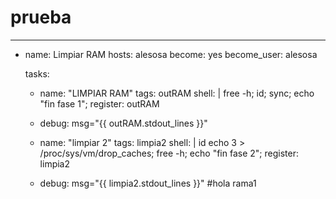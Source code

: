 # prueba

---
  - name: Limpiar RAM
    hosts: alesosa
    become: yes
    become_user: alesosa
    
    tasks:
      - name: "LIMPIAR RAM"
        tags: outRAM
        shell: |
          free -h;
          id;
          sync;
          echo "fin fase 1";
        register: outRAM
      - debug: msg="{{ outRAM.stdout_lines }}"

      - name: "limpiar 2"
        tags: limpia2
        shell: |
          id
          echo 3 > /proc/sys/vm/drop_caches;
          free -h;
          echo "fin fase 2";
        register: limpia2
      - debug: msg="{{ limpia2.stdout_lines }}"
#hola rama1

